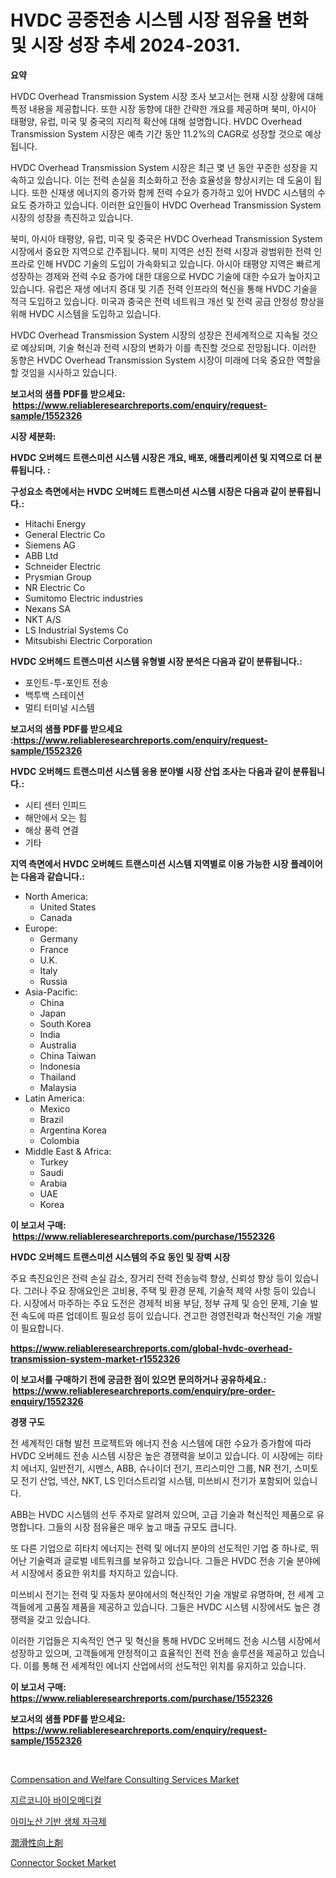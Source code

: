 <p><h1>HVDC 공중전송 시스템 시장 점유율 변화 및 시장 성장 추세 2024-2031.</h1></p><p><strong>요약</strong></p>
<p><p>HVDC Overhead Transmission System 시장 조사 보고서는 현재 시장 상황에 대해 특정 내용을 제공합니다. 또한 시장 동향에 대한 간략한 개요를 제공하며 북미, 아시아 태평양, 유럽, 미국 및 중국의 지리적 확산에 대해 설명합니다. HVDC Overhead Transmission System 시장은 예측 기간 동안 11.2%의 CAGR로 성장할 것으로 예상됩니다.</p><p>HVDC Overhead Transmission System 시장은 최근 몇 년 동안 꾸준한 성장을 지속하고 있습니다. 이는 전력 손실을 최소화하고 전송 효율성을 향상시키는 데 도움이 됩니다. 또한 신재생 에너지의 증가와 함께 전력 수요가 증가하고 있어 HVDC 시스템의 수요도 증가하고 있습니다. 이러한 요인들이 HVDC Overhead Transmission System 시장의 성장을 촉진하고 있습니다.</p><p>북미, 아시아 태평양, 유럽, 미국 및 중국은 HVDC Overhead Transmission System 시장에서 중요한 지역으로 간주됩니다. 북미 지역은 선진 전력 시장과 광범위한 전력 인프라로 인해 HVDC 기술의 도입이 가속화되고 있습니다. 아시아 태평양 지역은 빠르게 성장하는 경제와 전력 수요 증가에 대한 대응으로 HVDC 기술에 대한 수요가 높아지고 있습니다. 유럽은 재생 에너지 증대 및 기존 전력 인프라의 혁신을 통해 HVDC 기술을 적극 도입하고 있습니다. 미국과 중국은 전력 네트워크 개선 및 전력 공급 안정성 향상을 위해 HVDC 시스템을 도입하고 있습니다.</p><p>HVDC Overhead Transmission System 시장의 성장은 전세계적으로 지속될 것으로 예상되며, 기술 혁신과 전력 시장의 변화가 이를 촉진할 것으로 전망됩니다. 이러한 동향은 HVDC Overhead Transmission System 시장이 미래에 더욱 중요한 역할을 할 것임을 시사하고 있습니다.</p></p>
<p><strong>보고서의 샘플 PDF를 받으세요: &nbsp;<a href="https://www.reliableresearchreports.com/enquiry/request-sample/1552326">https://www.reliableresearchreports.com/enquiry/request-sample/1552326</a></strong></p>
<p><strong>시장 세분화:</strong></p>
<p><strong> HVDC 오버헤드 트랜스미션 시스템 시장은 개요, 배포, 애플리케이션 및 지역으로 더 분류됩니다. :</strong></p>
<p><strong>구성요소 측면에서는 HVDC 오버헤드 트랜스미션 시스템 시장은 다음과 같이 분류됩니다.:</strong></p>
<p><ul><li>Hitachi Energy</li><li>General Electric Co</li><li>Siemens AG</li><li>ABB Ltd</li><li>Schneider Electric</li><li>Prysmian Group</li><li>NR Electric Co</li><li>Sumitomo Electric industries</li><li>Nexans SA</li><li>NKT A/S</li><li>LS Industrial Systems Co</li><li>Mitsubishi Electric Corporation</li></ul></p>
<p><strong> HVDC 오버헤드 트랜스미션 시스템 유형별 시장 분석은 다음과 같이 분류됩니다.:</strong></p>
<p><ul><li>포인트-투-포인트 전송</li><li>백투백 스테이션</li><li>멀티 터미널 시스템</li></ul></p>
<p><strong>보고서의 샘플 PDF를 받으세요 :<a href="https://www.reliableresearchreports.com/enquiry/request-sample/1552326">https://www.reliableresearchreports.com/enquiry/request-sample/1552326</a></strong></p>
<p><strong> HVDC 오버헤드 트랜스미션 시스템 응용 분야별 시장 산업 조사는 다음과 같이 분류됩니다.:</strong></p>
<p><ul><li>시티 센터 인피드</li><li>해안에서 오는 힘</li><li>해상 풍력 연결</li><li>기타</li></ul></p>
<p><strong>지역 측면에서 HVDC 오버헤드 트랜스미션 시스템 지역별로 이용 가능한 시장 플레이어는 다음과 같습니다.:</strong></p>
<p><ul>
    <li>
        North America:
        <ul>
            <li>United States</li>
            <li>Canada</li>
        </ul>
    </li>
    <li>
        Europe:
        <ul>
            <li>Germany</li>
            <li>France</li>
            <li>U.K.</li>
            <li>Italy</li>
            <li>Russia</li>
        </ul>
    </li>
    <li>
        Asia-Pacific:
        <ul>
            <li>China</li>
            <li>Japan</li>
            <li>South Korea</li>
            <li>India</li>
            <li>Australia</li>
            <li>China Taiwan</li>
            <li>Indonesia</li>
            <li>Thailand</li>
            <li>Malaysia</li>
        </ul>
    </li>
    <li>
        Latin America:
        <ul>
            <li>Mexico</li>
            <li>Brazil</li>
            <li>Argentina Korea</li>
            <li>Colombia</li>
        </ul>
    </li>
    <li>
        Middle East & Africa:
        <ul>
            <li>Turkey</li>
            <li>Saudi</li>
            <li>Arabia</li>
            <li>UAE</li>
            <li>Korea</li>
        </ul>
    </li>
    </ul></p>
<p><strong>이 보고서 구매: &nbsp;<a href="https://www.reliableresearchreports.com/purchase/1552326">https://www.reliableresearchreports.com/purchase/1552326</a></strong></p>
<p><strong>HVDC 오버헤드 트랜스미션 시스템의 주요 동인 및 장벽 시장</strong></p>
<p><p>주요 촉진요인은 전력 손실 감소, 장거리 전력 전송능력 향상, 신뢰성 향상 등이 있습니다. 그러나 주요 장애요인은 고비용, 주택 및 환경 문제, 기술적 제약 사항 등이 있습니다. 시장에서 마주하는 주요 도전은 경제적 비용 부담, 정부 규제 및 승인 문제, 기술 발전 속도에 따른 업데이트 필요성 등이 있습니다. 견고한 경영전략과 혁신적인 기술 개발이 필요합니다.</p></p>
<p><strong><a href="https://www.reliableresearchreports.com/global-hvdc-overhead-transmission-system-market-r1552326">https://www.reliableresearchreports.com/global-hvdc-overhead-transmission-system-market-r1552326</a></strong></p>
<p><strong>이 보고서를 구매하기 전에 궁금한 점이 있으면 문의하거나 공유하세요.: &nbsp;<a href="https://www.reliableresearchreports.com/enquiry/pre-order-enquiry/1552326">https://www.reliableresearchreports.com/enquiry/pre-order-enquiry/1552326</a></strong></p>
<p><strong>경쟁 구도</strong></p>
<p><p>전 세계적인 대형 발전 프로젝트와 에너지 전송 시스템에 대한 수요가 증가함에 따라 HVDC 오버헤드 전송 시스템 시장은 높은 경쟁력을 보이고 있습니다. 이 시장에는 히타치 에너지, 일반전기, 시멘스, ABB, 슈나이더 전기, 프리스미안 그룹, NR 전기, 스미토모 전기 산업, 넥산, NKT, LS 인더스트리얼 시스템, 미쓰비시 전기가 포함되어 있습니다.</p><p>ABB는 HVDC 시스템의 선두 주자로 알려져 있으며, 고급 기술과 혁신적인 제품으로 유명합니다. 그들의 시장 점유율은 매우 높고 매출 규모도 큽니다.</p><p>또 다른 기업으로 히타치 에너지는 전력 및 에너지 분야의 선도적인 기업 중 하나로, 뛰어난 기술력과 글로벌 네트워크를 보유하고 있습니다. 그들은 HVDC 전송 기술 분야에서 시장에서 중요한 위치를 차지하고 있습니다.</p><p>미쓰비시 전기는 전력 및 자동차 분야에서의 혁신적인 기술 개발로 유명하며, 전 세계 고객들에게 고품질 제품을 제공하고 있습니다. 그들은 HVDC 시스템 시장에서도 높은 경쟁력을 갖고 있습니다.</p><p>이러한 기업들은 지속적인 연구 및 혁신을 통해 HVDC 오버헤드 전송 시스템 시장에서 성장하고 있으며, 고객들에게 안정적이고 효율적인 전력 전송 솔루션을 제공하고 있습니다. 이를 통해 전 세계적인 에너지 산업에서의 선도적인 위치를 유지하고 있습니다.</p></p>
<p><strong>이 보고서 구매: &nbsp; <a href="https://www.reliableresearchreports.com/purchase/1552326">https://www.reliableresearchreports.com/purchase/1552326</a></strong></p>
<p><strong>보고서의 샘플 PDF를 받으세요: &nbsp;<a href="https://www.reliableresearchreports.com/enquiry/request-sample/1552326">https://www.reliableresearchreports.com/enquiry/request-sample/1552326</a></strong><strong></strong></p>
<p>&nbsp;</p>
<p><p><a href="https://github.com/gladysalidde/Market-Research-Report-List-1/blob/main/compensation-and-welfare-consulting-services-market.md">Compensation and Welfare Consulting Services Market</a></p><p><a href="https://github.com/bossladyaries0/Market-Research-Report-List-1/blob/main/472399686499.md">지르코니아 바이오메디컬</a></p><p><a href="https://github.com/DavidCarter19662022/Market-Research-Report-List-1/blob/main/868814986500.md">아미노산 기반 생체 자극제</a></p><p><a href="https://github.com/decker5351/Market-Research-Report-List-1/blob/main/890738994856.md">潤滑性向上剤</a></p><p><a href="https://issuu.com/reportprime-2/docs/connector-socket-market-size-2030.pptx">Connector Socket Market</a></p></p>